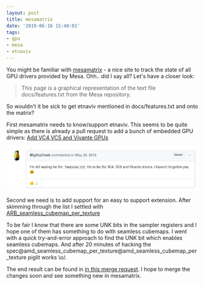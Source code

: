 ```yaml
---
layout: post
title: mesamatrix
date: '2019-06-16 15:40:01'
tags:
- gpu
- mesa
- etnaviv
---
```


You might be familiar with [mesamatrix](https://mesamatrix.net/) - a nice site to track the state of all GPU drivers provided by Mesa. Ohh.. did I say all? Let's have a closer look:

> This page is a graphical representation of the text file docs/features.txt from the Mesa repository.

So wouldn't it be sick to get etnaviv mentioned in docs/features.txt and onto the matrix?

First mesamatrix needs to know/support etnaviv. This seems to be quite simple as there is already a pull request to add a bunch of embedded GPU drivers: [Add VC4,VC5 and Vivante GPUs](https://github.com/MightyCreak/mesamatrix/pull/136)

![Comment found at mesamatrix pull request](/img/mesamatrix_pull_20190616.png)

Second we need is to add support for an easy to support extension. After skimming through the list I settled with [ARB_seamless_cubemap_per_texture](https://www.khronos.org/registry/OpenGL/extensions/ARB/ARB_seamless_cubemap_per_texture.txt)

To be fair I know that there are some UNK bits in the sampler registers and I hope one of them has something to do with seamless cubemaps. I went with a quick try-and-error approach to find the UNK bit which enables seamless cubemaps. And after 20 minutes of hacking the spec@amd_seamless_cubemap_per_texture@amd_seamless_cubemap_per_texture piglit works \o/.

The end result can be found in [in this merge request](https://gitlab.freedesktop.org/mesa/mesa/merge_requests/997). I hope to merge the changes soon and see something new in mesamatrix.